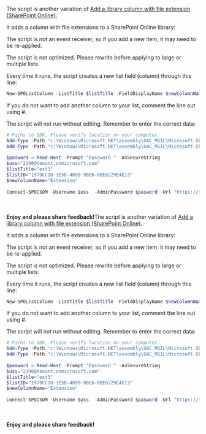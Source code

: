 The script is another variation of [Add a library column with file extension (SharePoint Online).](https://gallery.technet.microsoft.com/Add-a-library-column-with-04796e65)

 

It adds a column with file extensions to a SharePoint Online library:



 

 

The script is not an event receiver, so if you add a new item, it may need to be re-applied.

The script is not optimized. Please rewrite before applying to large or multiple lists.

 

Every time it runs, the script creates a new list field (column) through this line:

```PowerShell
New-SPOListColumn -ListTitle $listTitle -FieldDisplayName $newColumnName -FieldType Text -StaticName "FileNameWithExtension" -Name "FileNameWithExtension" -AddToDefaultView $true -AddToView "" 
```
If you do not want to add another column to your list, comment the line out using #.


The script will not run without editing. Remember to enter the correct data:
```PowerShell
# Paths to SDK. Please verify location on your computer. 
Add-Type -Path "c:\Windows\Microsoft.NET\assembly\GAC_MSIL\Microsoft.SharePoint.Client\v4.0_16.0.0.0__71e9bce111e9429c\Microsoft.SharePoint.Client.dll" 
Add-Type -Path "c:\Windows\Microsoft.NET\assembly\GAC_MSIL\Microsoft.SharePoint.Client.Runtime\v4.0_16.0.0.0__71e9bce111e9429c\Microsoft.SharePoint.Client.Runtime.dll" 
 
$pasword = Read-Host -Prompt "Password " -AsSecureString 
$uss="2190@tenant.onmicrosoft.com" 
$listTitle="ext3" 
$listID="1979CC10-3E5D-4D99-9BE6-8BE6229E4E13" 
$newColumnName="Extension" 
 
Connect-SPOCSOM -Username $uss  -AdminPassword $pasword -Url "https://tenant.sharepoint.com/sites/powie3"
``` 
 
<br/><br/>
<b>Enjoy and please share feedback!</b>The script is another variation of [Add a library column with file extension (SharePoint Online).](https://gallery.technet.microsoft.com/Add-a-library-column-with-04796e65)

 

It adds a column with file extensions to a SharePoint Online library:



 

 

The script is not an event receiver, so if you add a new item, it may need to be re-applied.

The script is not optimized. Please rewrite before applying to large or multiple lists.

 

Every time it runs, the script creates a new list field (column) through this line:

```PowerShell
New-SPOListColumn -ListTitle $listTitle -FieldDisplayName $newColumnName -FieldType Text -StaticName "FileNameWithExtension" -Name "FileNameWithExtension" -AddToDefaultView $true -AddToView "" 
```
If you do not want to add another column to your list, comment the line out using #.


The script will not run without editing. Remember to enter the correct data:
```PowerShell
# Paths to SDK. Please verify location on your computer. 
Add-Type -Path "c:\Windows\Microsoft.NET\assembly\GAC_MSIL\Microsoft.SharePoint.Client\v4.0_16.0.0.0__71e9bce111e9429c\Microsoft.SharePoint.Client.dll" 
Add-Type -Path "c:\Windows\Microsoft.NET\assembly\GAC_MSIL\Microsoft.SharePoint.Client.Runtime\v4.0_16.0.0.0__71e9bce111e9429c\Microsoft.SharePoint.Client.Runtime.dll" 
 
$pasword = Read-Host -Prompt "Password " -AsSecureString 
$uss="2190@tenant.onmicrosoft.com" 
$listTitle="ext3" 
$listID="1979CC10-3E5D-4D99-9BE6-8BE6229E4E13" 
$newColumnName="Extension" 
 
Connect-SPOCSOM -Username $uss  -AdminPassword $pasword -Url "https://tenant.sharepoint.com/sites/powie3"
``` 
 
<br/><br/>
<b>Enjoy and please share feedback!</b>
